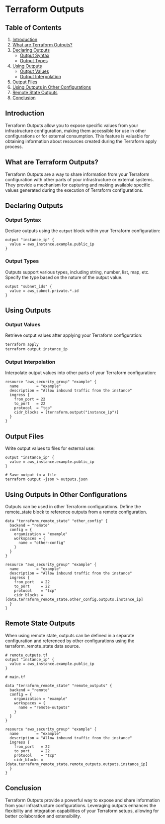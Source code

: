 # Terraform Outputs 
## Table of Contents

1. [Introduction](#introduction)
2. [What are Terraform Outputs?](#what-are-terraform-outputs)
3. [Declaring Outputs](#declaring-outputs)
    - [Output Syntax](#output-syntax)
    - [Output Types](#output-types)
4. [Using Outputs](#using-outputs)
    - [Output Values](#output-values)
    - [Output Interpolation](#output-interpolation)
5. [Output Files](#output-files)
6. [Using Outputs in Other Configurations](#using-outputs-in-other-configurations)
7. [Remote State Outputs](#remote-state-outputs)
8. [Conclusion](#conclusion)

## Introduction

Terraform Outputs allow you to expose specific values from your infrastructure configuration, making them accessible for use in other configurations or for external consumption. This feature is valuable for obtaining information about resources created during the Terraform apply process.

## What are Terraform Outputs?

Terraform Outputs are a way to share information from your Terraform configuration with other parts of your infrastructure or external systems. They provide a mechanism for capturing and making available specific values generated during the execution of Terraform configurations.

## Declaring Outputs

### Output Syntax

Declare outputs using the `output` block within your Terraform configuration:

```hcl
output "instance_ip" {
  value = aws_instance.example.public_ip
}
```

### Output Types

Outputs support various types, including string, number, list, map, etc. Specify the type based on the nature of the output value.

```hcl
output "subnet_ids" {
  value = aws_subnet.private.*.id
}
```

## Using Outputs

### Output Values
Retrieve output values after applying your Terraform configuration:

```bash
terraform apply
terraform output instance_ip
```

### Output Interpolation
Interpolate output values into other parts of your Terraform configuration:

```hcl
resource "aws_security_group" "example" {
  name        = "example"
  description = "Allow inbound traffic from the instance"
  ingress {
    from_port = 22
    to_port   = 22
    protocol  = "tcp"
    cidr_blocks = [terraform.output("instance_ip")]
  }
}
```

## Output Files
Write output values to files for external use:

```hcl
output "instance_ip" {
  value = aws_instance.example.public_ip
}

# Save output to a file
terraform output -json > outputs.json
```

## Using Outputs in Other Configurations
Outputs can be used in other Terraform configurations. Define the remote_state block to reference outputs from a remote configuration.

```hcl
data "terraform_remote_state" "other_config" {
  backend = "remote"
  config = {
    organization = "example"
    workspaces = {
      name = "other-config"
    }
  }
}

resource "aws_security_group" "example" {
  name        = "example"
  description = "Allow inbound traffic from the instance"
  ingress {
    from_port   = 22
    to_port     = 22
    protocol    = "tcp"
    cidr_blocks = [data.terraform_remote_state.other_config.outputs.instance_ip]
  }
}
```

## Remote State Outputs
When using remote state, outputs can be defined in a separate configuration and referenced by other configurations using the terraform_remote_state data source.

```hcl
# remote_outputs.tf
output "instance_ip" {
  value = aws_instance.example.public_ip
}
```

```hcl
# main.tf

data "terraform_remote_state" "remote_outputs" {
  backend = "remote"
  config = {
    organization = "example"
    workspaces = {
      name = "remote-outputs"
    }
  }
}

resource "aws_security_group" "example" {
  name        = "example"
  description = "Allow inbound traffic from the instance"
  ingress {
    from_port   = 22
    to_port     = 22
    protocol    = "tcp"
    cidr_blocks = [data.terraform_remote_state.remote_outputs.outputs.instance_ip]
  }
}
```

## Conclusion
Terraform Outputs provide a powerful way to expose and share information from your infrastructure configurations. Leveraging outputs enhances the flexibility and integration capabilities of your Terraform setups, allowing for better collaboration and extensibility.









